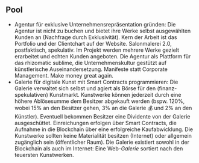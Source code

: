 ## Pool

* Agentur für exklusive Unternehmensrepräsentation gründen: Die Agentur ist nicht zu buchen und bietet ihre Werke selbst ausgewählten Kunden an (Nachfrage durch Exklusivität). Kern der Arbeit ist das Portfolio und der Clientchart auf der Website. Salonmalerei 2.0, postfaktisch, spekulativ. Im Projekt werden mehrere Werke gezielt erarbeitet und echten Kunden angeboten. Die Agentur als Plattform für das rhizomatic sublime, die Unternehmenskultur gestützt auf künstlerische Auseinandersetzung. Manifeste statt Corporate Management. Make money great again.
* Galerie für digitale Kunst mit Smart Contracts programmieren: Die Galerie verwaltet sich selbst und agiert als Börse für den (finanz-spekulativen) Kunstmarkt. Kunstwerke können jederzeit durch eine höhere Ablösesumme dem Besitzer abgekauft werden (bspw. 120%, wobei 15% an den Besitzer gehen, 3% an die Galerie :moneybag: und 2% an den Künstler). Eventuell bekommen Besitzer eine Dividente von der Galerie ausgeschüttet. Einreichungen erfolgen über Smart Contracts, die Aufnahme in die Blockchain über eine erfolgreiche Kaufabwicklung. Die Kunstwerke sollten keine Materialität besitzen (Internet) oder allgemein zugänglich sein (öffentlicher Raum). Die Galerie existiert sowohl in der Blockchain als auch im Internet: Eine Web-*Galerie* sortiert nach den teuersten Kunstwerken.